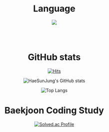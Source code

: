 <div align="center">

  <br><br>
  
  # Language
  <img src="https://img.shields.io/badge/python-3776AB?style=for-the-badge&logo=python&logoColor=white"> 
  
  <br><br>
  
#  GitHub stats
[![Hits](https://hits.seeyoufarm.com/api/count/incr/badge.svg?url=https%3A%2F%2Fgithub.com%2FHaeSunJung&count_bg=%236607CF&title_bg=%23555555&icon=&icon_color=%230A6CD9&title=hits&edge_flat=false)](https://hits.seeyoufarm.com)
  
![HaeSunJung's GitHub stats](https://github-readme-stats.vercel.app/api?username=HaeSunJung&show_icons=true&theme=tokyonight)
  
![Top Langs](https://github-readme-stats.vercel.app/api/top-langs/?username=HaeSunJung&layout=compact&theme=merko)
    
#  Baekjoon Coding Study
[![Solved.ac Profile](http://mazassumnida.wtf/api/generate_badge?boj=jestiriel)](https://solved.ac/cocoon)  
  
  
</div>





